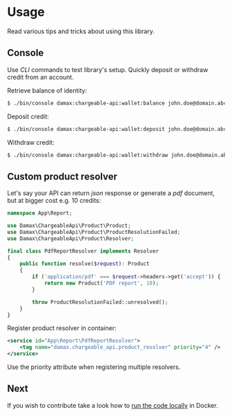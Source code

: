 # Usage

Read various tips and tricks about using this library.

## Console

Use _CLI_ commands to test library's setup. Quickly deposit or withdraw credit from an account.

Retrieve balance of identity:

```bash
$ ./bin/console damax:chargeable-api:wallet:balance john.doe@domain.abc
```

Deposit credit:

```bash
$ ./bin/console damax:chargeable-api:wallet:deposit john.doe@domain.abc 500
```

Withdraw credit:

```bash
$ ./bin/console damax:chargeable-api:wallet:withdraw john.doe@domain.abc 10
```

## Custom product resolver

Let's say your API can return _json_ response or generate a _pdf_ document, but at bigger cost e.g. 10 credits:

```php
namespace App\Report;

use Damax\ChargeableApi\Product\Product;
use Damax\ChargeableApi\Product\ProductResolutionFailed;
use Damax\ChargeableApi\Product\Resolver;

final class PdfReportResolver implements Resolver
{
    public function resolve($request): Product
    {
        if ('application/pdf' === $request->headers->get('accept')) {
            return new Product('PDF report', 10);
        }

        throw ProductResolutionFailed::unresolved();
    }
}
```

Register product resolver in container:

```xml
<service id="App\Report\PdfReportResolver">
    <tag name="damax.chargeable_api.product_resolver" priority="4" />
</service>
```

Use the priority attribute when registering multiple resolvers.

## Next

If you wish to contribute take a look how to [run the code locally](development.md) in Docker.
